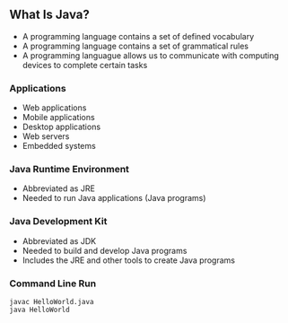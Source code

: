 ## What Is Java?
- A programming language contains a set of defined vocabulary
- A programming language contains a set of grammatical rules
- A programming languague allows us to communicate with computing devices to complete certain tasks

### Applications
- Web applications
- Mobile applications
- Desktop applications
- Web servers
- Embedded systems

### Java Runtime Environment
- Abbreviated as JRE
- Needed to run Java applications (Java programs)

### Java Development Kit
- Abbreviated as JDK
- Needed to build and develop Java programs
- Includes the JRE and other tools to create Java programs

### Command Line Run
`javac HelloWorld.java` <br>
`java HelloWorld`
